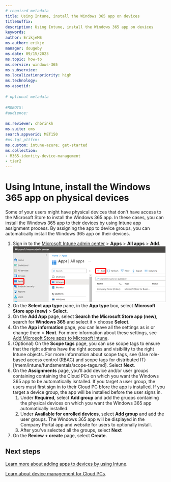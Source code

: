 ```yaml
---
# required metadata
title: Using Intune, install the Windows 365 app on devices
titleSuffix:
description: Using Intune, install the Windows 365 app on devices
keywords:
author: ErikjeMS  
ms.author: erikje
manager: dougeby
ms.date: 09/15/2023
ms.topic: how-to
ms.service: windows-365
ms.subservice:
ms.localizationpriority: high
ms.technology:
ms.assetid: 

# optional metadata

#ROBOTS:
#audience:

ms.reviewer: chbrinkh
ms.suite: ems
search.appverid: MET150
#ms.tgt_pltfrm:
ms.custom: intune-azure; get-started
ms.collection:
- M365-identity-device-management
- tier2
---
```


# Using Intune, install the Windows 365 app on physical devices

Some of your users might have physical devices that don't have access to the Microsoft Store to install the Windows 365 app. In these cases, you can install the Windows 365 app to their devices by using Intune app assignment process. By assigning the app to device groups, you can automatically install the Windows 365 app on their devices.

1. Sign in to the [Microsoft Intune admin center](https://go.microsoft.com/fwlink/?linkid=2109431) > **Apps** > **All apps** > **Add**.
    ![Screenshot of add an app](./media/install-windows-365-app-intune/add-app.png)
2. On the **Select app type** pane, in the **App type** box, select **Microsoft Store app (new)** > **Select**.
3. On the **Add App** page, select **Search the Microsoft Store app (new)**, search for **Windows 365** and select it > choose **Select**.
4. On the **App information** page, you can leave all the settings as is or change them > **Next**. For more information about these settings, see [Add Microsoft Store apps to Microsoft Intune](/mem/intune/apps/store-apps-microsoft.md).
5. (Optional) On the **Scope tags** page, you can use scope tags to ensure that the right admins have the right access and visibility to the right Intune objects. For more information about scope tags, see (Use role-based access control (RBAC) and scope tags for distributed IT)[/mem/intune/fundamentals/scope-tags.md]. Select **Next**.
6. On the **Assignments** page, you'll add device and/or user groups containing containing the Cloud PCs on which you want the Windows 365 app to be automatically isntalled. If you target a user group, the users must first sign in to their Cloud PC bfore the app is installed. If you target a device group, the app will be installed before the user signs in.
    1. Under **Required**, select **Add group** and add the gruops containing the physical devices on which you want the Windows 365 app automatically installed.
    2. Under **Available for enrolled devices**, select **Add group** and add the user groups. The Windows 365 app will be displayed in the Company Portal app and website for users to optionally install.
    3. After you've selected all the groups, select **Next**
7. On the **Review + create** page, select **Create**.

<!-- ########################## -->
## Next steps

[Learn more about adding apps to devices by using Intune](/mem/intune/apps/apps-add).

[Learn about device management for Cloud PCs](device-management-overview.md).
